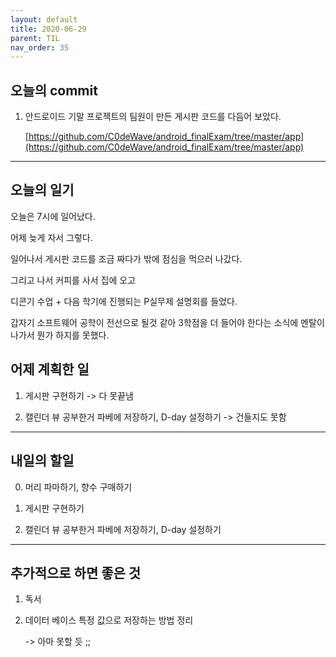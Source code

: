 ```yaml
---
layout: default
title: 2020-06-29
parent: TIL
nav_order: 35
---
```


## 오늘의 commit

1. 안드로이드 기말 프로젝트의 팀원이 만든 게시판 코드를 다듬어 보았다.

    [https://github.com/C0deWave/android_finalExam/tree/master/app](https://github.com/C0deWave/android_finalExam/tree/master/app)

---

## 오늘의 일기

오늘은 7시에 일어났다.

어제 늦게 자서 그렇다.

일어나서 게시판 코드를 조금 짜다가 밖에 점심을 먹으러 나갔다.

그리고 나서 커피를 사서 집에 오고

디콘기 수업 + 다음 학기에 진행되는 P실무제 설명회를 들었다.

갑자기 소프트웨어 공학이 전선으로 될것 같아 3학점을 더 들어야 한다는 소식에 멘탈이 나가서 뭔가 하지를 못했다.

## 어제 계획한 일

1. 게시판 구현하기 -> 다 못끝냄

2. 캘린더 뷰 공부한거 파베에 저장하기, D-day 설정하기 -> 건들지도 못함

---

## 내일의 할일

0. 머리 파마하기, 향수 구매하기

1. 게시판 구현하기

2. 캘린더 뷰 공부한거 파베에 저장하기, D-day 설정하기

---

## 추가적으로 하면 좋은 것

1. 독서

2. 데이터 베이스 특정 값으로 저장하는 방법 정리 

    -> 아마 못할 듯 ;;